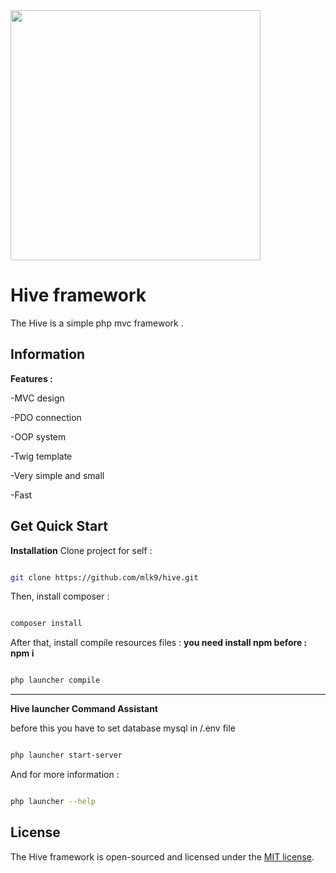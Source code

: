 
  <img src="https://repository-images.githubusercontent.com/401995927/ab3a29d8-34cd-4ae0-be02-cc9b43c9df73" width="400">

# Hive framework
The Hive is a simple php mvc framework .
  
## Information

**Features :**

-MVC design

-PDO connection

-OOP system

-Twig template

-Very simple and small

-Fast

## Get Quick Start

**Installation**
Clone project for self :
```sh

git clone https://github.com/mlk9/hive.git

```
Then, install composer :

```sh

composer install

```
After that, install compile resources files :
**you need install npm before : npm i**

```sh

php launcher compile

```
  ------------

**Hive launcher Command Assistant**

before this you have to set database mysql in /.env file

```sh

php launcher start-server

```
And for more information  :
```sh

php launcher --help

```

## License

The Hive framework is open-sourced and licensed under the [MIT license](https://opensource.org/licenses/MIT).
